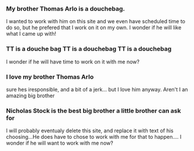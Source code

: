 ### My brother Thomas Arlo is a douchebag.
I wanted to work with him on this site and we even have scheduled time to do so, but he prefered that I work on it on my own.
I wonder if he will like what I came up with! 

### TT is a douche bag TT is a douchebag TT is a douchebag
I wonder if he will have time to work on it with me now?

### I love my brother Thomas Arlo
sure hes iresponsible, and a bit of a jerk... but I love him anyway. Aren't I an amazing big brother

### Nicholas Stock is the best big brother a little brother can ask for
I will probably eventualy delete this site, and replace it with text of his choosing...He does have to chose to work with me for that to happen....
I wonder if he will want to work with me now?

